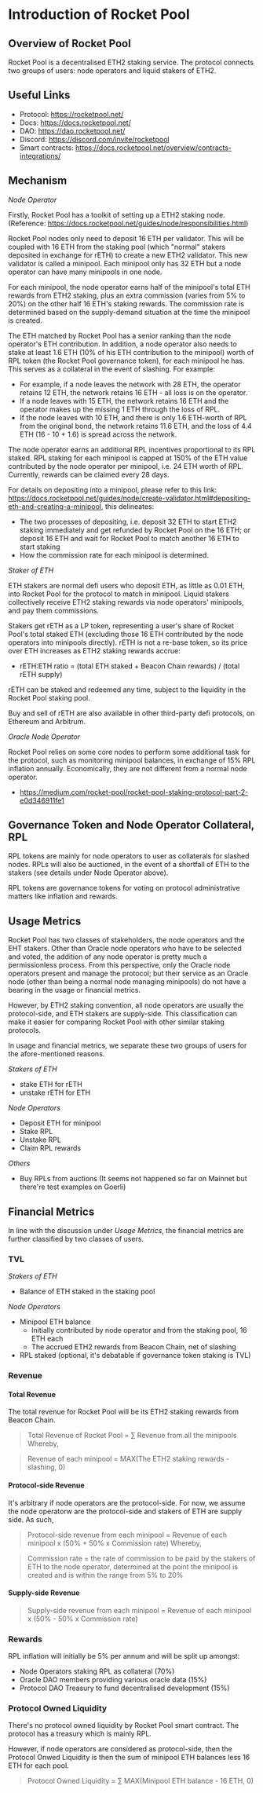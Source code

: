 # Introduction of Rocket Pool

## Overview of Rocket Pool

Rocket Pool is a decentralised ETH2 staking service. The protocol connects two groups of users: node operators and liquid stakers of ETH2.

## Useful Links

- Protocol: https://rocketpool.net/
- Docs: https://docs.rocketpool.net/
- DAO: https://dao.rocketpool.net/
- Discord: https://discord.com/invite/rocketpool
- Smart contracts: https://docs.rocketpool.net/overview/contracts-integrations/

## Mechanism

_Node Operator_

Firstly, Rocket Pool has a toolkit of setting up a ETH2 staking node. (Reference: https://docs.rocketpool.net/guides/node/responsibilities.html)

Rocket Pool nodes only need to deposit 16 ETH per validator. This will be coupled with 16 ETH from the staking pool (which "normal" stakers deposited in exchange for rETH) to create a new ETH2 validator. This new validator is called a minipool. Each minipool only has 32 ETH but a node operator can have many minipools in one node.

For each minipool, the node operator earns half of the minipool's total ETH rewards from ETH2 staking, plus an extra commission (varies from 5% to 20%) on the other half 16 ETH's staking rewards. The commission rate is determined based on the supply-demand situation at the time the minipool is created.

The ETH matched by Rocket Pool has a senior ranking than the node operator's ETH contribution. In addition, a node operator also needs to stake at least 1.6 ETH (10% of his ETH contribution to the minipool) worth of RPL token (the Rocket Pool governance token), for each minipool he has. This serves as a collateral in the event of slashing. For example:

- For example, if a node leaves the network with 28 ETH, the operator retains 12 ETH, the network retains 16 ETH - all loss is on the operator.
- If a node leaves with 15 ETH, the network retains 16 ETH and the operator makes up the missing 1 ETH through the loss of RPL.
- If the node leaves with 10 ETH, and there is only 1.6 ETH-worth of RPL from the original bond, the network retains 11.6 ETH, and the loss of 4.4 ETH (16 - 10 + 1.6) is spread across the network.

The node operator earns an additional RPL incentives proportional to its RPL staked. RPL staking for each minipool is capped at 150% of the ETH value contributed by the node operator per minipool, i.e. 24 ETH worth of RPL. Currently, rewards can be claimed every 28 days.

For details on depositing into a minipool, please refer to this link: https://docs.rocketpool.net/guides/node/create-validator.html#depositing-eth-and-creating-a-minipool, this delineates:

- The two processes of depositing, i.e. deposit 32 ETH to start ETH2 staking immediately and get refunded by Rocket Pool on the 16 ETH; or deposit 16 ETH and wait for Rocket Pool to match another 16 ETH to start staking
- How the commission rate for each minipool is determined.

_Staker of ETH_

ETH stakers are normal defi users who deposit ETH, as little as 0.01 ETH, into Rocket Pool for the protocol to match in minipool. Liquid stakers collectively receive ETH2 staking rewards via node operators' minipools, and pay them commissions.

Stakers get rETH as a LP token, representing a user's share of Rocket Pool's total staked ETH (excluding those 16 ETH contributed by the node operators into minipools directly). rETH is not a re-base token, so its price over ETH increases as ETH2 staking rewards accrue:

- rETH:ETH ratio = (total ETH staked + Beacon Chain rewards) / (total rETH supply)

rETH can be staked and redeemed any time, subject to the liquidity in the Rocket Pool staking pool.

Buy and sell of rETH are also available in other third-party defi protocols, on Ethereum and Arbitrum.

_Oracle Node Operator_

Rocket Pool relies on some core nodes to perform some additional task for the protocol, such as monitoring minipool balances, in exchange of 15% RPL inflation annually. Economically, they are not different from a normal node operator.

- https://medium.com/rocket-pool/rocket-pool-staking-protocol-part-2-e0d346911fe1

## Governance Token and Node Operator Collateral, RPL

RPL tokens are mainly for node operators to user as collaterals for slashed nodes. RPLs will also be auctioned, in the event of a shortfall of ETH to the stakers (see details under Node Operator above).

RPL tokens are governance tokens for voting on protocol administrative matters like inflation and rewards.

## Usage Metrics

Rocket Pool has two classes of stakeholders, the node operators and the EHT stakers. Other than Oracle node operators who have to be selected and voted, the addition of any node operator is pretty much a permissionless process. From this perspective, only the Oracle node operators present and manage the protocol; but their service as an Oracle node (other than being a normal node managing minipools) do not have a bearing in the usage or financial metrics.

However, by ETH2 staking convention, all node operators are usually the protocol-side, and ETH stakers are supply-side. This classification can make it easier for comparing Rocket Pool with other similar staking protocols.

In usage and financial metrics, we separate these two groups of users for the afore-mentioned reasons.

_Stakers of ETH_

- stake ETH for rETH
- unstake rETH for ETH

_Node Operators_

- Deposit ETH for minipool
- Stake RPL
- Unstake RPL
- Claim RPL rewards

_Others_

- Buy RPLs from auctions (It seems not happened so far on Mainnet but there're test examples on Goerli)

## Financial Metrics

In line with the discussion under _Usage Metrics_, the financial metrics are further classified by two classes of users.

### TVL

_Stakers of ETH_

- Balance of ETH staked in the staking pool

_Node Operators_

- Minipool ETH balance
  - Initially contributed by node operator and from the staking pool, 16 ETH each
  - The accrued ETH2 rewards from Beacon Chain, net of slashing
- RPL staked (optional, it's debatable if governance token staking is TVL)

### Revenue

#### Total Revenue

The total revenue for Rocket Pool will be its ETH2 staking rewards from Beacon Chain.

> Total Revenue of Rocket Pool = $\sum$ Revenue from all the minipools
> Whereby,

> Revenue of each minipool = MAX(The ETH2 staking rewards - slashing, 0)

#### Protocol-side Revenue

It's arbitrary if node operators are the protocol-side. For now, we assume the node operatorw are the protocol-side and stakers of ETH are supply side. As such,

> Protocol-side revenue from each minipool = Revenue of each minipool x (50% + 50% x Commission rate)
> Whereby,

> Commission rate = the rate of commission to be paid by the stakers of ETH to the node operator, determined at the point the minipool is created and is within the range from 5% to 20%

#### Supply-side Revenue

> Supply-side revenue from each minipool = Revenue of each minipool x (50% - 50% x Commission rate)

### Rewards

RPL inflation will initially be 5% per annum and will be split up amongst:

- Node Operators staking RPL as collateral (70%)
- Oracle DAO members providing various oracle data (15%)
- Protocol DAO Treasury to fund decentralised development (15%)

### Protocol Owned Liquidity

There's no protocol owned liquidity by Rocket Pool smart contract. The protocol has a treasury which is mainly RPL.

However, if node operators are considered as protocol-side, then the Protocol Onwed Liquidity is then the sum of minipool ETH balances less 16 ETH for each pool.

> Protocol Owned Liquidity = $\sum$ MAX(Minipool ETH balance - 16 ETH, 0)
